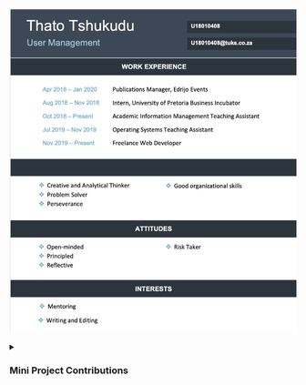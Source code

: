
![Thato Tshukudu Profile](Profile.jpg)


<details>
     <summary><b><h3> Mini Project Contributions </h3></b></summary>
        Unit Tests
          <ul> 
               <li>Set up and conducted automated tests on Postman for <i>Reset</i>, <i>Recover</i> and <i>Encryption</i> models.       </li> 
          </ul>
        
        Coding and Implementation
        <ul> 
             <li> Developed the Encryption model for the API (Encryption.php) </li>
             <li> Set up the Request model for the API (Request.php) </li>
             <li> Worked on initial Update model </li>
             <li> Worked on Response Object model (ResponseObject.php) </li>
               </ul>
        
</details>
